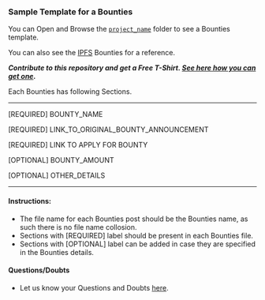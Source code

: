 ### Sample Template for a Bounties

You can Open and Browse the [`project_name`](./project_name) folder to see a Bounties template. 

You can also see the [IPFS](../ipfs) Bounties for a reference.

***Contribute to this repository and get a Free T-Shirt. [See here how you can get one]().***

Each Bounties has following Sections.

-------------------------------------------------------------
[REQUIRED] BOUNTY_NAME

[REQUIRED] LINK_TO_ORIGINAL_BOUNTY_ANNOUNCEMENT

[REQUIRED] LINK TO APPLY FOR BOUNTY

[OPTIONAL] BOUNTY_AMOUNT

[OPTIONAL] OTHER_DETAILS

-------------------------------------------------------------

#### Instructions: 
- The file name for each Bounties post should be the Bounties name, as such there is no file name collosion.
- Sections with [REQUIRED] label should be present in each Bounties file.
- Sections with [OPTIONAL] label can be added in case they are specified in the Bounties details.

#### Questions/Doubts
- Let us know your Questions and Doubts [here](https://github.com/simpleaswater/resources/issues/new).